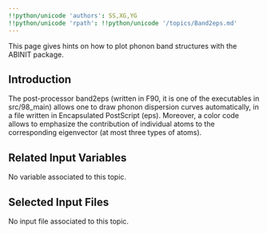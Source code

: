 ```yaml
---
!!python/unicode 'authors': SS,XG,YG
!!python/unicode 'rpath': !!python/unicode '/topics/Band2eps.md'
---
```

<!--
This file is automatically generated by mksite.py. All changes will be lost.
Change the input yaml files or the python code
-->

This page gives hints on how to plot phonon band structures with the ABINIT package.

## Introduction

The post-processor band2eps (written in F90, it is one of the executables in
src/98_main) allows one to draw phonon dispersion curves automatically, in a
file written in Encapsulated PostScript (eps). Moreover, a color code allows
to emphasize the contribution of individual atoms to the corresponding
eigenvector (at most three types of atoms).



## Related Input Variables

No variable associated to this topic.

## Selected Input Files

No input file associated to this topic.


